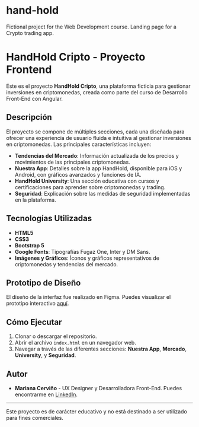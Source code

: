 # hand-hold
Fictional project for the Web Development course. Landing page for a Crypto trading app.

# HandHold Cripto - Proyecto Frontend

Este es el proyecto **HandHold Cripto**, una plataforma ficticia para gestionar inversiones en criptomonedas, creada como parte del curso de Desarrollo Front-End con Angular.

## Descripción

El proyecto se compone de múltiples secciones, cada una diseñada para ofrecer una experiencia de usuario fluida e intuitiva al gestionar inversiones en criptomonedas. Las principales características incluyen:

- **Tendencias del Mercado**: Información actualizada de los precios y movimientos de las principales criptomonedas.
- **Nuestra App**: Detalles sobre la app HandHold, disponible para iOS y Android, con gráficos avanzados y funciones de IA.
- **HandHold University**: Una sección educativa con cursos y certificaciones para aprender sobre criptomonedas y trading.
- **Seguridad**: Explicación sobre las medidas de seguridad implementadas en la plataforma.

## Tecnologías Utilizadas

- **HTML5**
- **CSS3**
- **Bootstrap 5**
- **Google Fonts**: Tipografías Fugaz One, Inter y DM Sans.
- **Imágenes y Gráficos**: Íconos y gráficos representativos de criptomonedas y tendencias del mercado.

## Prototipo de Diseño

El diseño de la interfaz fue realizado en Figma. Puedes visualizar el prototipo interactivo [aquí](https://www.figma.com/design/Gt761WpGf1Ms4cTOMYPOIe/PreEntrega1Cervi%C3%B1o?node-id=70-499&t=xTkH87AVHbbezEZo-1).

## Cómo Ejecutar

1. Clonar o descargar el repositorio.
2. Abrir el archivo `index.html` en un navegador web.
3. Navegar a través de las diferentes secciones: **Nuestra App**, **Mercado**, **University**, y **Seguridad**.

## Autor

- **Mariana Cerviño** - UX Designer y Desarrolladora Front-End. Puedes encontrarme en [LinkedIn](https://www.linkedin.com/in/mariana-cerviño/).

---

Este proyecto es de carácter educativo y no está destinado a ser utilizado para fines comerciales.
